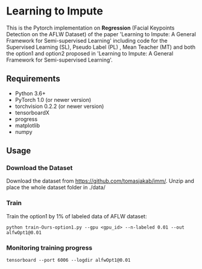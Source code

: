 # Learning to Impute
This is the Pytorch implementation on **Regression** (Facial Keypoints Detection on the AFLW Dataset) of the paper 'Learning to Impute: A General Framework for Semi-supervised Learning' including code for the Supervised Learning (SL), Pseudo Label (PL) , Mean Teacher (MT) and both the option1 and option2 proposed in 'Learning to Impute: A General Framework for Semi-supervised Learning'.


## Requirements
- Python 3.6+
- PyTorch 1.0 (or newer version)
- torchvision 0.2.2 (or newer version)
- tensorboardX
- progress
- matplotlib
- numpy

## Usage

### Download the Dataset
Download the dataset from https://github.com/tomasjakab/imm/. Unzip and place the whole dataset folder in ./data/

### Train
Train the option1 by 1% of labeled data of AFLW dataset:

```
python train-Ours-option1.py --gpu <gpu_id> --n-labeled 0.01 --out alfwOpt1@0.01
```

### Monitoring training progress
```
tensorboard --port 6006 --logdir alfwOpt1@0.01
```

